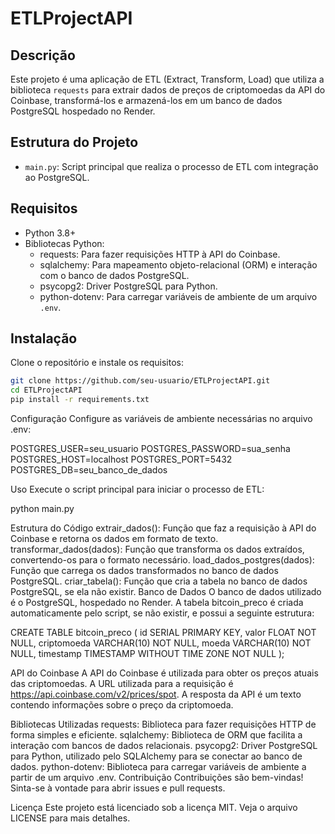 # ETLProjectAPI

## Descrição
Este projeto é uma aplicação de ETL (Extract, Transform, Load) que utiliza a biblioteca `requests` para extrair dados de preços de criptomoedas da API do Coinbase, transformá-los e armazená-los em um banco de dados PostgreSQL hospedado no Render.

## Estrutura do Projeto
- `main.py`: Script principal que realiza o processo de ETL com integração ao PostgreSQL.

## Requisitos
- Python 3.8+
- Bibliotecas Python:
  - requests: Para fazer requisições HTTP à API do Coinbase.
  - sqlalchemy: Para mapeamento objeto-relacional (ORM) e interação com o banco de dados PostgreSQL.
  - psycopg2: Driver PostgreSQL para Python.
  - python-dotenv: Para carregar variáveis de ambiente de um arquivo `.env`.

## Instalação
Clone o repositório e instale os requisitos:
```sh
git clone https://github.com/seu-usuario/ETLProjectAPI.git
cd ETLProjectAPI
pip install -r requirements.txt
```

Configuração
Configure as variáveis de ambiente necessárias no arquivo .env:

POSTGRES_USER=seu_usuario
POSTGRES_PASSWORD=sua_senha
POSTGRES_HOST=localhost
POSTGRES_PORT=5432
POSTGRES_DB=seu_banco_de_dados

Uso
Execute o script principal para iniciar o processo de ETL:

python main.py

Estrutura do Código
extrair_dados(): Função que faz a requisição à API do Coinbase e retorna os dados em formato de texto.
transformar_dados(dados): Função que transforma os dados extraídos, convertendo-os para o formato necessário.
load_dados_postgres(dados): Função que carrega os dados transformados no banco de dados PostgreSQL.
criar_tabela(): Função que cria a tabela no banco de dados PostgreSQL, se ela não existir.
Banco de Dados
O banco de dados utilizado é o PostgreSQL, hospedado no Render. A tabela bitcoin_preco é criada automaticamente pelo script, se não existir, e possui a seguinte estrutura:

CREATE TABLE bitcoin_preco (
    id SERIAL PRIMARY KEY,
    valor FLOAT NOT NULL,
    criptomoeda VARCHAR(10) NOT NULL,
    moeda VARCHAR(10) NOT NULL,
    timestamp TIMESTAMP WITHOUT TIME ZONE NOT NULL
);

API do Coinbase
A API do Coinbase é utilizada para obter os preços atuais das criptomoedas. A URL utilizada para a requisição é https://api.coinbase.com/v2/prices/spot. A resposta da API é um texto contendo informações sobre o preço da criptomoeda.

Bibliotecas Utilizadas
requests: Biblioteca para fazer requisições HTTP de forma simples e eficiente.
sqlalchemy: Biblioteca de ORM que facilita a interação com bancos de dados relacionais.
psycopg2: Driver PostgreSQL para Python, utilizado pelo SQLAlchemy para se conectar ao banco de dados.
python-dotenv: Biblioteca para carregar variáveis de ambiente a partir de um arquivo .env.
Contribuição
Contribuições são bem-vindas! Sinta-se à vontade para abrir issues e pull requests.

Licença
Este projeto está licenciado sob a licença MIT. Veja o arquivo LICENSE para mais detalhes.
